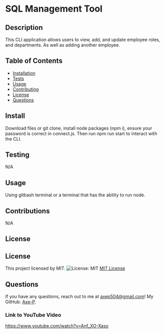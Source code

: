 # SQL Management Tool

## Description
This CLI application allows users to view, add, and update employee roles, and departments. As well as adding another employee.

## Table of Contents
- [Installation](#install)
- [Tests](#test)
- [Usage](#usage)
- [Contributing](#contributions)
- [License](#license)
- [Questions](#questions)

## Install
Download files or git clone, install node packages (npm i), ensure your password is correct in connect.js. Then run npm run start to interact with the CLI.

## Testing
N/A

## Usage
Using gitbash terminal or a terminal that has the ability to run node.

## Contributions
N/A

## License

## License
This project licensed by MIT.
![License: MIT](https://img.shields.io/badge/License-MIT-yellow.svg)
[MIT License](https://opensource.org/licenses/MIT)


## Questions
If you have any questions, reach out to me at [axep504@gmail.com](mailto:axep504@gmail.com)! My GitHub: [Axe-P](https://github.com/Axe-P).

### Link to YouTube Video
https://www.youtube.com/watch?v=Anf_XO-Xaso
